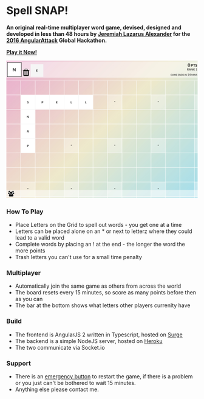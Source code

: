 # Spell SNAP!

**An original real-time multiplayer word game, devised, designed and developed in less than 48 hours by [Jeremiah Lazarus Alexander](https://github.com/jeremiahalex) for the [2016 AngularAttack](https://www.angularattack.com) Global Hackathon.**

**[Play it Now!](https://spellsnap.2016.angularattack.io)**

![Spell Snap Screenshot](img/spell-snap.jpg)

### How To Play

* Place Letters on the Grid to spell out words - you get one at a time 
* Letters can be placed alone on an * or next to letterz where they could lead to a valid word
* Complete words by placing an ! at the end - the longer the word the more points
* Trash letters you can't use for a small time penalty

### Multiplayer

* Automatically join the same game as others from across the world
* The board resets every 15 minutes, so score as many points before then as you can
* The bar at the bottom shows what letters other players currenlty have

### Build

* The frontend is AngularJS 2 written in Typescript, hosted on [Surge](https://spellsnap.2016.angularattack.io)
* The backend is a simple NodeJS server, hosted on [Heroku](https://spellsnap.herokuapp.com)
* The two communicate via Socket.io

### Support 
* There is an [emergency button](https://spellsnap.herokuapp.com) to restart the game, if there is a problem or you just can't be bothered to wait 15 minutes. 
* Anything else please contact me.
